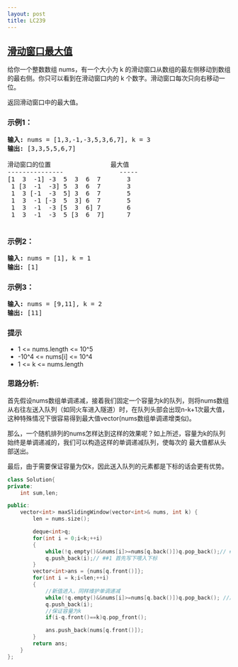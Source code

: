```yaml
---
layout: post
title: LC239
---
```

## [滑动窗口最大值](https://leetcode-cn.com/problems/sliding-window-maximum/)

给你一个整数数组 nums，有一个大小为 k 的滑动窗口从数组的最左侧移动到数组的最右侧。你只可以看到在滑动窗口内的 k 个数字。滑动窗口每次只向右移动一位。



返回滑动窗口中的最大值。


### 示例1：
<pre>
<strong>输入:</strong> nums = [1,3,-1,-3,5,3,6,7], k = 3
<strong>输出:</strong> [3,3,5,5,6,7]

滑动窗口的位置                最大值
---------------               -----
[1  3  -1] -3  5  3  6  7       3
 1 [3  -1  -3] 5  3  6  7       3
 1  3 [-1  -3  5] 3  6  7       5
 1  3  -1 [-3  5  3] 6  7       5
 1  3  -1  -3 [5  3  6] 7       6
 1  3  -1  -3  5 [3  6  7]      7

</pre>
### 示例2：
<pre>
<strong>输入:</strong> nums = [1], k = 1
<strong>输出:</strong> [1]
</pre>
</pre>

### 示例3：
<pre>
<strong>输入:</strong> nums = [9,11], k = 2
<strong>输出:</strong> [11]
</pre>

### 提示
- 1 <= nums.length <= 10^5
- -10^4 <= nums[i] <= 10^4
- 1 <= k <= nums.length

### 思路分析:

首先假设nums数组单调递减，接着我们固定一个容量为k的队列，则将nums数组从右往左送入队列（如同火车进入隧道）时，在队列头部会出现n-k+1次最大值，这种特殊情况下很容易得到最大值vector(nums数组单调递增类似)。

那么，一个随机排列的nums怎样达到这样的效果呢？如上所述，容量为k的队列始终是单调递减的，我们可以构造这样的单调递减队列，使每次的
最大值都从头部送出。

最后，由于需要保证容量为仅k，因此送入队列的元素都是下标的话会更有优势。



```C++
class Solution{
private:
    int sum,len;

public:
    vector<int> maxSlidingWindow(vector<int>& nums, int k) {
        len = nums.size();

        deque<int>q;
        for(int i = 0;i<k;++i)
        {
            while(!q.empty()&&nums[i]>=nums[q.back()])q.pop_back();// ##2 维持单调递减，新值大于队尾元素时，把队尾元素弹出
            q.push_back(i);// ##1 首先写下喂入下标
        }
        vector<int>ans = {nums[q.front()]};
        for(int i = k;i<len;++i)
        {
            //新值进入，同样维护单调递减
            while(!q.empty()&&nums[i]>=nums[q.back()])q.pop_back(); //用大于或大于等于无关紧要，后面有保证容量为k的判断即可
            q.push_back(i);
            //保证容量为k
            if(i-q.front()==k)q.pop_front();

            ans.push_back(nums[q.front()]);
        }
        return ans;
    }
};


